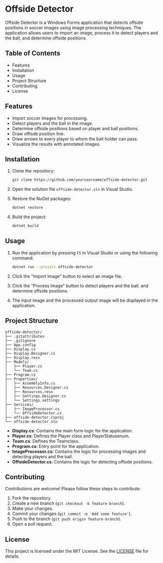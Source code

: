 # Offside Detector

Offside Detector is a Windows Forms application that detects offside positions in soccer images using image processing techniques. The application allows users to import an image, process it to detect players and the ball, and determine offside positions.

## Table of Contents

- Features
- Installation
- Usage
- Project Structure
- Contributing
- License

## Features

- Import soccer images for processing.
- Detect players and the ball in the image.
- Determine offside positions based on player and ball positions.
- Draw offisde position line.
- Draw arrows to every player to whom the ball holder can pass.
- Visualize the results with annotated images.

## Installation

1. Clone the repository:

    ```sh
    git clone https://github.com/yourusername/offside-detector.git
    ```

2. Open the solution file `offside-detector.sln` in Visual Studio.

3. Restore the NuGet packages:

    ```sh
    dotnet restore
    ```

4. Build the project:

    ```sh
    dotnet build
    ```

## Usage

1. Run the application by pressing `F5` in Visual Studio or using the following command:

    ```sh
    dotnet run --project offside-detector
    ```

2. Click the "Import Image" button to select an image file.

3. Click the "Process Image" button to detect players and the ball, and determine offside positions.

4. The input image and the processed output image will be displayed in the application.

## Project Structure

```plaintext
offside-detector/
├── .gitattributes
├── .gitignore
├── App.config
├── Display.cs
├── Display.Designer.cs
├── Display.resx
├── Models/
│   ├── Player.cs
│   └── Team.cs
├── Program.cs
├── Properties/
│   ├── AssemblyInfo.cs
│   ├── Resources.Designer.cs
│   ├── Resources.resx
│   ├── Settings.Designer.cs
│   └── Settings.settings
├── Services/
│   ├── ImageProcessor.cs
│   └── OffsideDetector.cs
├── offside-detector.csproj
└── offside-detector.sln
```

- **Display.cs**: Contains the main form logic for the application.
- **Player.cs**: Defines the Player class and PlayerStatusenum.
- **Team.cs**: Defines the Teamclass.
- **Program.cs**: Entry point for the application.
- **ImageProcessor.cs**: Contains the logic for processing images and detecting players and the ball.
- **OffsideDetector.cs**: Contains the logic for detecting offside positions.

## Contributing

Contributions are welcome! Please follow these steps to contribute:

1. Fork the repository.
2. Create a new branch (`git checkout -b feature-branch`).
3. Make your changes.
4. Commit your changes (`git commit -m 'Add some feature'`).
5. Push to the branch (`git push origin feature-branch`).
6. Open a pull request.

## License

This project is licensed under the MIT License. See the [LICENSE](./LICENSE) file for details.
